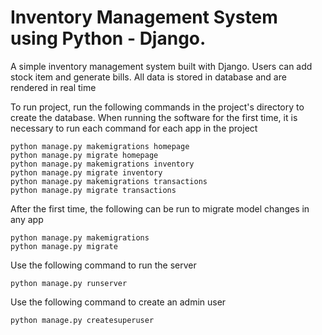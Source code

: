 # Inventory Management System using Python - Django.
A simple inventory management system built with Django.
Users can add stock item and generate bills. All data is stored in database and are rendered in real time

To run project, run the following commands in the project's directory to create the database. When running the software for the first time, it is necessary to run each command for each app in the project
```
python manage.py makemigrations homepage
python manage.py migrate homepage
python manage.py makemigrations inventory
python manage.py migrate inventory
python manage.py makemigrations transactions
python manage.py migrate transactions
```
After the first time, the following can be run to migrate model changes in any app
```
python manage.py makemigrations
python manage.py migrate
```
Use the following command to run the server
```
python manage.py runserver
```
Use the following command to create an admin user 
```
python manage.py createsuperuser
```
